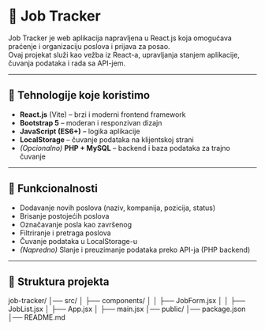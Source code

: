 # 📌 Job Tracker

Job Tracker je web aplikacija napravljena u React.js koja omogućava praćenje i organizaciju poslova i prijava za posao.  
Ovaj projekat služi kao vežba iz React-a, upravljanja stanjem aplikacije, čuvanja podataka i rada sa API-jem.

---

## 🚀 Tehnologije koje koristimo
- **React.js** (Vite) – brzi i moderni frontend framework
- **Bootstrap 5** – moderan i responzivan dizajn
- **JavaScript (ES6+)** – logika aplikacije
- **LocalStorage** – čuvanje podataka na klijentskoj strani
- *(Opcionalno)* **PHP + MySQL** – backend i baza podataka za trajno čuvanje

---

## 🎯 Funkcionalnosti
- Dodavanje novih poslova (naziv, kompanija, pozicija, status)
- Brisanje postojećih poslova
- Označavanje posla kao završenog
- Filtriranje i pretraga poslova
- Čuvanje podataka u LocalStorage-u
- *(Napredno)* Slanje i preuzimanje podataka preko API-ja (PHP backend)

---

## 📂 Struktura projekta

job-tracker/
│── src/
│ ├── components/
│ │ ├── JobForm.jsx
│ │ ├── JobList.jsx
│ ├── App.jsx
│ ├── main.jsx
│── public/
│── package.json
│── README.md
